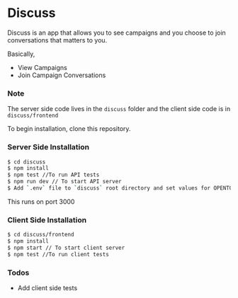 # Discuss

Discuss is an app that allows you to see campaigns and you choose to join conversations that matters to you.

Basically,

  - View Campaigns
  - Join Campaign Conversations

### Note

The server side code lives in the `discuss` folder and the client side code is in `discuss/frontend`

To begin installation, clone this repository.

### Server Side Installation

```sh
$ cd discuss
$ npm install
$ npm test //To run API tests
$ npm run dev // To start API server
$ Add `.env` file to `discuss` root directory and set values for OPENTOK_KEY and OPENTOK_SECRET
```

This runs on port 3000

### Client Side Installation
```sh
$ cd discuss/frontend
$ npm install
$ npm start // To start client server
$ npm test //To run client tests
```

### Todos
 - Add client side tests





